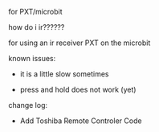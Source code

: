 for PXT/microbit

how do i ir??????

for using an ir receiver PXT on the microbit


known issues:

 - it is a little slow sometimes
 
 - press and hold does not work (yet)

 change log:
 - Add Toshiba Remote Controler Code 
